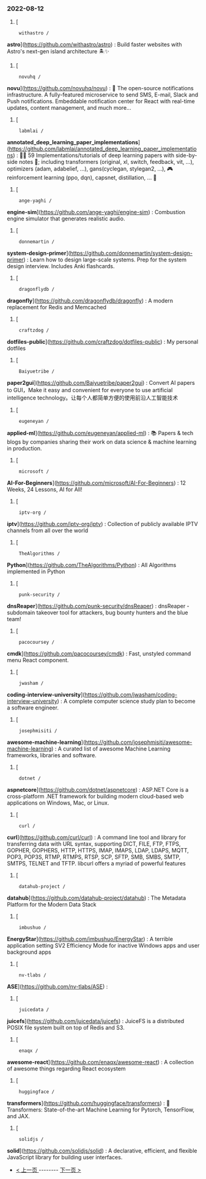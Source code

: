### 2022-08-12 
1. [
    

        withastro /
**astro**](https://github.com/withastro/astro) : Build faster websites with Astro's next-gen island architecture 🏝✨
1. [
    

        novuhq /
**novu**](https://github.com/novuhq/novu) : 🚀 The open-source notifications infrastructure. A fully-featured microservice to send SMS, E-mail, Slack and Push notifications. Embeddable notification center for React with real-time updates, content management, and much more...
1. [
    

        labmlai /
**annotated_deep_learning_paper_implementations**](https://github.com/labmlai/annotated_deep_learning_paper_implementations) : 🧑‍🏫 59 Implementations/tutorials of deep learning papers with side-by-side notes 📝; including transformers (original, xl, switch, feedback, vit, ...), optimizers (adam, adabelief, ...), gans(cyclegan, stylegan2, ...), 🎮 reinforcement learning (ppo, dqn), capsnet, distillation, ... 🧠
1. [
    

        ange-yaghi /
**engine-sim**](https://github.com/ange-yaghi/engine-sim) : Combustion engine simulator that generates realistic audio.
1. [
    

        donnemartin /
**system-design-primer**](https://github.com/donnemartin/system-design-primer) : Learn how to design large-scale systems. Prep for the system design interview. Includes Anki flashcards.
1. [
    

        dragonflydb /
**dragonfly**](https://github.com/dragonflydb/dragonfly) : A modern replacement for Redis and Memcached
1. [
    

        craftzdog /
**dotfiles-public**](https://github.com/craftzdog/dotfiles-public) : My personal dotfiles
1. [
    

        Baiyuetribe /
**paper2gui**](https://github.com/Baiyuetribe/paper2gui) : Convert AI papers to GUI，Make it easy and convenient for everyone to use artificial intelligence technology。让每个人都简单方便的使用前沿人工智能技术
1. [
    

        eugeneyan /
**applied-ml**](https://github.com/eugeneyan/applied-ml) : 📚 Papers & tech blogs by companies sharing their work on data science & machine learning in production.
1. [
    

        microsoft /
**AI-For-Beginners**](https://github.com/microsoft/AI-For-Beginners) : 12 Weeks, 24 Lessons, AI for All!
1. [
    

        iptv-org /
**iptv**](https://github.com/iptv-org/iptv) : Collection of publicly available IPTV channels from all over the world
1. [
    

        TheAlgorithms /
**Python**](https://github.com/TheAlgorithms/Python) : All Algorithms implemented in Python
1. [
    

        punk-security /
**dnsReaper**](https://github.com/punk-security/dnsReaper) : dnsReaper - subdomain takeover tool for attackers, bug bounty hunters and the blue team!
1. [
    

        pacocoursey /
**cmdk**](https://github.com/pacocoursey/cmdk) : Fast, unstyled command menu React component.
1. [
    

        jwasham /
**coding-interview-university**](https://github.com/jwasham/coding-interview-university) : A complete computer science study plan to become a software engineer.
1. [
    

        josephmisiti /
**awesome-machine-learning**](https://github.com/josephmisiti/awesome-machine-learning) : A curated list of awesome Machine Learning frameworks, libraries and software.
1. [
    

        dotnet /
**aspnetcore**](https://github.com/dotnet/aspnetcore) : ASP.NET Core is a cross-platform .NET framework for building modern cloud-based web applications on Windows, Mac, or Linux.
1. [
    

        curl /
**curl**](https://github.com/curl/curl) : A command line tool and library for transferring data with URL syntax, supporting DICT, FILE, FTP, FTPS, GOPHER, GOPHERS, HTTP, HTTPS, IMAP, IMAPS, LDAP, LDAPS, MQTT, POP3, POP3S, RTMP, RTMPS, RTSP, SCP, SFTP, SMB, SMBS, SMTP, SMTPS, TELNET and TFTP. libcurl offers a myriad of powerful features
1. [
    

        datahub-project /
**datahub**](https://github.com/datahub-project/datahub) : The Metadata Platform for the Modern Data Stack
1. [
    

        imbushuo /
**EnergyStar**](https://github.com/imbushuo/EnergyStar) : A terrible application setting SV2 Efficiency Mode for inactive Windows apps and user background apps
1. [
    

        nv-tlabs /
**ASE**](https://github.com/nv-tlabs/ASE) : 
1. [
    

        juicedata /
**juicefs**](https://github.com/juicedata/juicefs) : JuiceFS is a distributed POSIX file system built on top of Redis and S3.
1. [
    

        enaqx /
**awesome-react**](https://github.com/enaqx/awesome-react) : A collection of awesome things regarding React ecosystem
1. [
    

        huggingface /
**transformers**](https://github.com/huggingface/transformers) : 🤗 Transformers: State-of-the-art Machine Learning for Pytorch, TensorFlow, and JAX.
1. [
    

        solidjs /
**solid**](https://github.com/solidjs/solid) : A declarative, efficient, and flexible JavaScript library for building user interfaces. 

- [ < 上一页 ](https://github.com/able8/github-trending-daily-record/blob/master/2022-08-11.md) -------- [ 下一页 > ](https://github.com/able8/github-trending-daily-record/blob/master/2022-08-13.md)